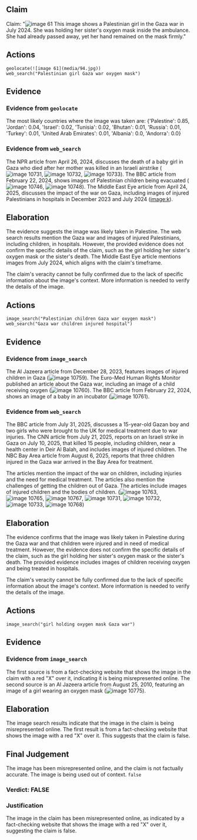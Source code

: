## Claim
Claim: "![image 61](media/94.jpg) This image shows a Palestinian girl in the Gaza war in July 2024. She was holding her sister's oxygen mask inside the ambulance. She had already passed away, yet her hand remained on the mask firmly."

## Actions
```
geolocate(![image 61](media/94.jpg))
web_search("Palestinian girl Gaza war oxygen mask")
```

## Evidence
### Evidence from `geolocate`
The most likely countries where the image was taken are: {'Palestine': 0.85, 'Jordan': 0.04, 'Israel': 0.02, 'Tunisia': 0.02, 'Bhutan': 0.01, 'Russia': 0.01, 'Turkey': 0.01, 'United Arab Emirates': 0.01, 'Albania': 0.0, 'Andorra': 0.0}

### Evidence from `web_search`
The NPR article from April 26, 2024, discusses the death of a baby girl in Gaza who died after her mother was killed in an Israeli airstrike (![image 10731](media/2025-08-30_07-30-1756539046-876652.jpg), ![image 10732](media/2025-08-30_07-30-1756539047-283162.jpg), ![image 10733](media/2025-08-30_07-30-1756539047-742484.jpg)). The BBC article from February 22, 2024, shows images of Palestinian children being evacuated (![image 10746](media/2025-08-30_07-31-1756539064-730399.jpg), ![image 10748](media/2025-08-30_07-31-1756539065-369625.jpg)). The Middle East Eye article from April 24, 2025, discusses the impact of the war on Gaza, including images of injured Palestinians in hospitals in December 2023 and July 2024 (<image:k>).


## Elaboration
The evidence suggests the image was likely taken in Palestine. The web search results mention the Gaza war and images of injured Palestinians, including children, in hospitals. However, the provided evidence does not confirm the specific details of the claim, such as the girl holding her sister's oxygen mask or the sister's death. The Middle East Eye article mentions images from July 2024, which aligns with the claim's timeframe.

The claim's veracity cannot be fully confirmed due to the lack of specific information about the image's context. More information is needed to verify the details of the image.


## Actions
```
image_search("Palestinian children Gaza war oxygen mask")
web_search("Gaza war children injured hospital")
```

## Evidence
### Evidence from `image_search`
The Al Jazeera article from December 28, 2023, features images of injured children in Gaza (![image 10759](media/2025-08-30_07-31-1756539095-140092.jpg)). The Euro-Med Human Rights Monitor published an article about the Gaza war, including an image of a child receiving oxygen (![image 10760](media/2025-08-30_07-31-1756539096-879620.jpg)). The BBC article from February 22, 2024, shows an image of a baby in an incubator (![image 10761](media/2025-08-30_07-31-1756539096-986605.jpg)).


### Evidence from `web_search`
The BBC article from July 31, 2025, discusses a 15-year-old Gazan boy and two girls who were brought to the UK for medical treatment due to war injuries. The CNN article from July 21, 2025, reports on an Israeli strike in Gaza on July 10, 2025, that killed 15 people, including children, near a health center in Deir Al Balah, and includes images of injured children. The NBC Bay Area article from August 6, 2025, reports that three children injured in the Gaza war arrived in the Bay Area for treatment.

The articles mention the impact of the war on children, including injuries and the need for medical treatment. The articles also mention the challenges of getting the children out of Gaza. The articles include images of injured children and the bodies of children. (![image 10763](media/2025-08-30_07-31-1756539108-080582.jpg), ![image 10765](media/2025-08-30_07-31-1756539109-485699.jpg), ![image 10767](media/2025-08-30_07-31-1756539110-293245.jpg), ![image 10731](media/2025-08-30_07-30-1756539046-876652.jpg), ![image 10732](media/2025-08-30_07-30-1756539047-283162.jpg), ![image 10733](media/2025-08-30_07-30-1756539047-742484.jpg), ![image 10768](media/2025-08-30_07-31-1756539119-683630.jpg))


## Elaboration
The evidence confirms that the image was likely taken in Palestine during the Gaza war and that children were injured and in need of medical treatment. However, the evidence does not confirm the specific details of the claim, such as the girl holding her sister's oxygen mask or the sister's death. The provided evidence includes images of children receiving oxygen and being treated in hospitals.

The claim's veracity cannot be fully confirmed due to the lack of specific information about the image's context. More information is needed to verify the details of the image.


## Actions
```
image_search("girl holding oxygen mask Gaza war")
```

## Evidence
### Evidence from `image_search`
The first source is from a fact-checking website that shows the image in the claim with a red "X" over it, indicating it is being misrepresented online. The second source is an Al Jazeera article from August 25, 2010, featuring an image of a girl wearing an oxygen mask (![image 10775](media/2025-08-30_07-32-1756539149-026521.jpg)).


## Elaboration
The image search results indicate that the image in the claim is being misrepresented online. The first result is from a fact-checking website that shows the image with a red "X" over it. This suggests that the claim is false.


## Final Judgement
The image has been misrepresented online, and the claim is not factually accurate. The image is being used out of context. `false`

### Verdict: FALSE

### Justification
The image in the claim has been misrepresented online, as indicated by a fact-checking website that shows the image with a red "X" over it, suggesting the claim is false.
